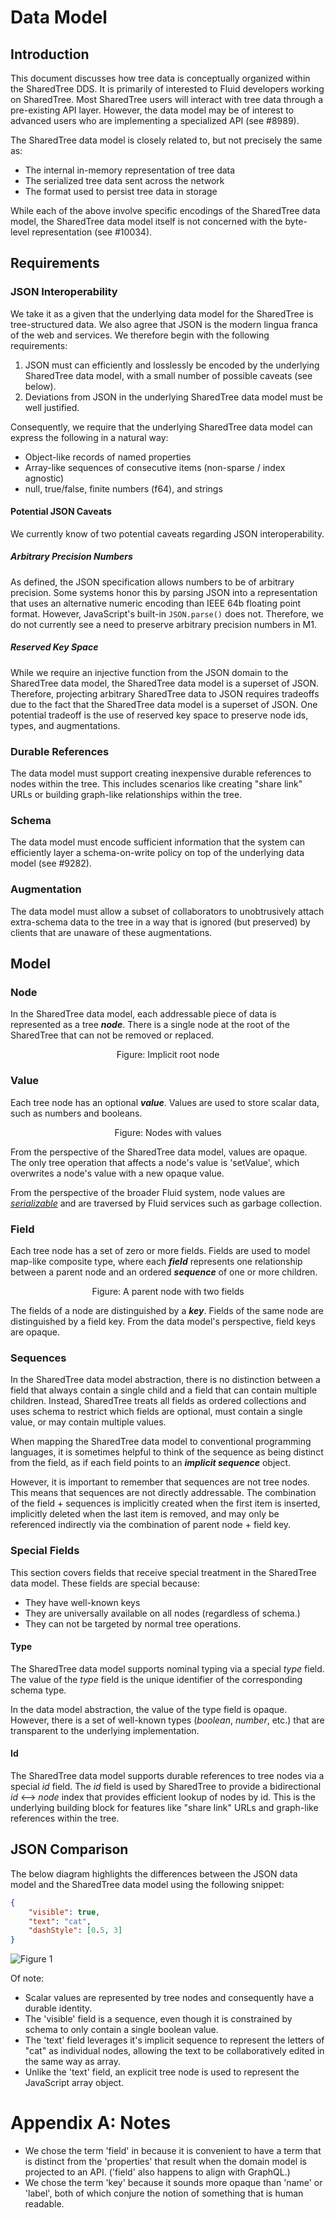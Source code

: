 # Data Model

## Introduction

This document discusses how tree data is conceptually organized within the SharedTree DDS.
It is primarily of interested to Fluid developers working on SharedTree.
Most SharedTree users will interact with tree data through a pre-existing API layer.
However, the data model may be of interest to advanced users who are implementing a specialized API (see #8989).

The SharedTree data model is closely related to, but not precisely the same as:

- The internal in-memory representation of tree data
- The serialized tree data sent across the network
- The format used to persist tree data in storage

While each of the above involve specific encodings of the SharedTree data model, the SharedTree data model itself is not concerned with the byte-level representation (see #10034).

## Requirements

### JSON Interoperability

We take it as a given that the underlying data model for the SharedTree is tree-structured data.
We also agree that JSON is the modern lingua franca of the web and services.
We therefore begin with the following requirements:

1. JSON must can efficiently and losslessly be encoded by the underlying SharedTree data model, with a small number of possible caveats (see below).
3. Deviations from JSON in the underlying SharedTree data model must be well justified.

Consequently, we require that the underlying SharedTree data model can express the following in a natural way:

- Object-like records of named properties
- Array-like sequences of consecutive items (non-sparse / index agnostic)
- null, true/false, finite numbers (f64), and strings

#### Potential JSON Caveats
We currently know of two potential caveats regarding JSON interoperability.

##### Arbitrary Precision Numbers
As defined, the JSON specification allows numbers to be of arbitrary precision.
Some systems honor this by parsing JSON into a representation that uses an alternative numeric encoding than IEEE 64b floating point format.
However, JavaScript's built-in `JSON.parse()` does not.
Therefore, we do not currently see a need to preserve arbitrary precision numbers in M1.

##### Reserved Key Space
While we require an injective function from the JSON domain to the SharedTree data model, the SharedTree data model is a superset of JSON.
Therefore, projecting arbitrary SharedTree data to JSON requires tradeoffs due to the fact that the SharedTree data model is a superset of JSON.
One potential tradeoff is the use of reserved key space to preserve node ids, types, and augmentations.

### Durable References

The data model must support creating inexpensive durable references to nodes within the tree.
This includes scenarios like creating "share link" URLs or building graph-like relationships within the tree.

### Schema

The data model must encode sufficient information that the system can efficiently layer a schema-on-write policy on top of the underlying data model (see #9282).

### Augmentation

The data model must allow a subset of collaborators to unobtrusively attach extra-schema data to the tree in a way that is ignored (but preserved) by clients that are unaware of these augmentations.

## Model

### Node

In the SharedTree data model, each addressable piece of data is represented as a tree ***node***.
There is a single node at the root of the SharedTree that can not be removed or replaced.

<figure align="center">
  <img src="./img/root.drawio.svg" alt=""/>
  <figcaption>Figure: Implicit root node</figcaption>
</figure>

### Value

Each tree node has an optional ***value***.
Values are used to store scalar data, such as numbers and booleans.

<figure align="center">
  <img src="./img/scalar-nodes.drawio.svg" alt=""/>
  <figcaption>Figure: Nodes with values</figcaption>
</figure>

From the perspective of the SharedTree data model, values are opaque.
The only tree operation that affects a node's value is 'setValue', which overwrites a node's value with a new opaque value.

From the perspective of the broader Fluid system, node values are [*serializable*](https://github.com/microsoft/FluidFramework/blob/main/packages/runtime/datastore-definitions/src/serializable.ts)
and are traversed by Fluid services such as garbage collection.

### Field

Each tree node has a set of zero or more fields.
Fields are used to model map-like composite type, where each  ***field*** represents one relationship between a parent node and an ordered ***sequence*** of one or more children.

<figure align="center">
  <img src="./img/children.drawio.svg" alt=""/>
  <figcaption>Figure: A parent node with two fields</figcaption>
</figure>

The fields of a node are distinguished by a ***key***.
Fields of the same node are distinguished by a field key.
From the data model's perspective, field keys are opaque.

### Sequences

In the SharedTree data model abstraction, there is no distinction between a field that always contain a single child and a field that can contain multiple children.
Instead, SharedTree treats all fields as ordered collections and uses schema to restrict which fields are optional, must contain a single value, or may contain multiple values.

When mapping the SharedTree data model to conventional programming languages, it is sometimes helpful to think of the sequence as being distinct from the field, as if each field points to an ***implicit sequence*** object.

However, it is important to remember that sequences are not tree nodes.
This means that sequences are not directly addressable.
The combination of the field + sequences is implicitly created when the first item is inserted, implicitly deleted when the last item is removed, and may only be referenced indirectly via the combination of parent node + field key.

### Special Fields

This section covers fields that receive special treatment in the SharedTree data model.
These fields are special because:

- They have well-known keys
- They are universally available on all nodes (regardless of schema.)
- They can not be targeted by normal tree operations.

#### Type

The SharedTree data model supports nominal typing via a special *type* field.
The value of the *type* field is the unique identifier of the corresponding schema type.

In the data model abstraction, the value of the type field is opaque.
However, there is a set of well-known types (*boolean*, *number*, etc.) that are transparent to the underlying implementation.

#### Id

The SharedTree data model supports durable references to tree nodes via a special *id* field.
The *id* field is used by SharedTree to provide a bidirectional *id* ⟷ *node* index that provides efficient lookup of nodes by id.
This is the underlying building block for features like "share link" URLs and graph-like references within the tree.

## JSON Comparison

The below diagram highlights the differences between the JSON data model and the SharedTree data model using the following snippet:

```json
{
    "visible": true,
    "text": "cat",
    "dashStyle": [0.5, 3]
}
```

![Figure 1](img/data-model.drawio.svg)

Of note:

- Scalar values are represented by tree nodes and consequently have a durable identity.
- The 'visible' field is a sequence, even though it is constrained by schema to only contain a single boolean value.
- The 'text' field leverages it's implicit sequence to represent the letters of "cat" as individual nodes, allowing the text to be collaboratively edited in the same way as array.
- Unlike the 'text' field, an explicit tree node is used to represent the JavaScript array object.

# Appendix A: Notes

- We chose the term 'field' in because it is convenient to have a term that is distinct from the 'properties' that result when the domain model is projected to an API.
('field' also happens to align with GraphQL.)
- We chose the term 'key' because it sounds more opaque than 'name' or 'label', both of which conjure the notion of something that is human readable.
